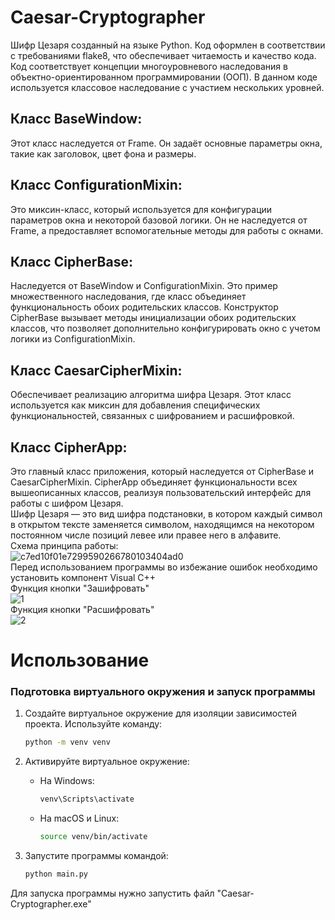 # Caesar-Cryptographer
Шифр Цезаря созданный на языке Python. Код оформлен в соответствии с требованиями flake8, что обеспечивает читаемость и качество кода.<br />
Код соответствует концепции многоуровневого наследования в объектно-ориентированном программировании (ООП). В данном коде используется классовое наследование с участием нескольких уровней.<br />
## Класс BaseWindow:
Этот класс наследуется от Frame. Он задаёт основные параметры окна, такие как заголовок, цвет фона и размеры.
## Класс ConfigurationMixin:<br />
Это миксин-класс, который используется для конфигурации параметров окна и некоторой базовой логики. Он не наследуется от Frame, а предоставляет вспомогательные методы для работы с окнами.
## Класс CipherBase:<br />
Наследуется от BaseWindow и ConfigurationMixin. Это пример множественного наследования, где класс объединяет функциональность обоих родительских классов. Конструктор CipherBase вызывает методы инициализации обоих родительских классов, что позволяет дополнительно конфигурировать окно с учетом логики из ConfigurationMixin.
## Класс CaesarCipherMixin:<br />
Обеспечивает реализацию алгоритма шифра Цезаря. Этот класс используется как миксин для добавления специфических функциональностей, связанных с шифрованием и расшифровкой.
## Класс CipherApp:<br />
Это главный класс приложения, который наследуется от CipherBase и CaesarCipherMixin. CipherApp объединяет функциональности всех вышеописанных классов, реализуя пользовательский интерфейс для работы с шифром Цезаря.<br />
Шифр Цезаря — это вид шифра подстановки, в котором каждый символ в открытом тексте заменяется символом, находящимся на некотором постоянном числе позиций левее или правее него в алфавите. <br />
Схема принципа работы:<br />
![c7ed10f01e7299590266780103404ad0](https://user-images.githubusercontent.com/103204349/187725861-e15ac695-860c-49ce-93bb-724bf225679c.jpeg)<br />
Перед использованием программы во избежание ошибок необходимо установить компонент Visual C++ <br />
Функция кнопки "Зашифровать"<br />
![1](https://user-images.githubusercontent.com/103204349/187727807-17c4e07a-98e3-493d-b796-8d271152aa01.jpg)<br />
Функция кнопки "Расшифровать"<br />
![2](https://user-images.githubusercontent.com/103204349/187728170-13e82319-4e56-4425-9619-3586f889601a.jpg)<br />
# Использование
### Подготовка виртуального окружения и запуск программы

1. Создайте виртуальное окружение для изоляции зависимостей проекта. 
   Используйте команду:
   ```bash
   python -m venv venv
   ```

2. Активируйте виртуальное окружение:
   - На Windows:
     ```bash
     venv\Scripts\activate
     ```
   - На macOS и Linux:
     ```bash
     source venv/bin/activate
     ```
3. Запустите программы командой:
   ```bash
   python main.py
   ```
Для запуска программы нужно запустить файл "Caesar-Cryptographer.exe"<br />
